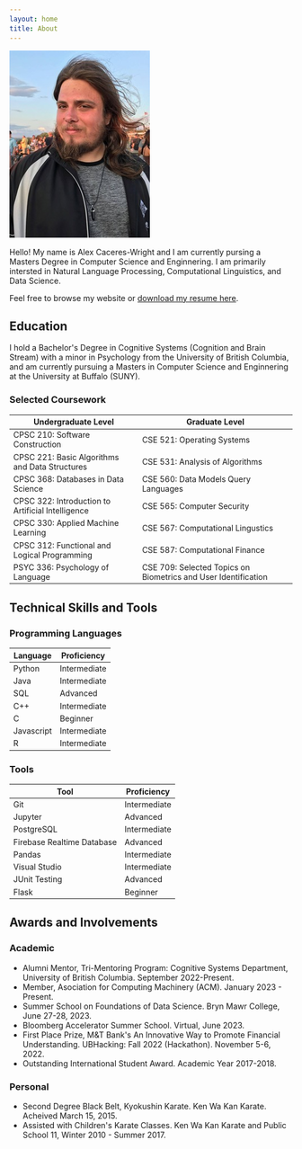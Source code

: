 ```yaml
---
layout: home
title: About
---
```


![Alex Headshot](img/sunset_profile.JPG)

Hello! My name is Alex Caceres-Wright and I am currently pursing a Masters Degree in Computer Science and Enginnering. I am primarily intersted in Natural Language Processing, Computational Linguistics, and Data Science.

Feel free to browse my website or [download my resume here](documents/Alex_Caceres-Wright_Resume.pdf).

## Education

I hold a Bachelor's Degree in Cognitive Systems (Cognition and Brain Stream) with a minor in Psychology from the University of British Columbia, and am currently pursuing a Masters in Computer Science and Enginnering at the University at Buffalo (SUNY).

### Selected Coursework

|Undergraduate Level|Graduate Level|
|-------------------|--------------|
|CPSC 210: Software Construction| CSE 521: Operating Systems|
|CPSC 221: Basic Algorithms and Data Structures|CSE 531: Analysis of Algorithms|
|CPSC 368: Databases in Data Science| CSE 560: Data Models Query Languages|
|CPSC 322: Introduction to Artificial Intelligence|CSE 565: Computer Security|
|CPSC 330: Applied Machine Learning|CSE 567: Computational Lingustics|
|CPSC 312: Functional and Logical Programming| CSE 587: Computational Finance|
|PSYC 336: Psychology of Language|CSE 709: Selected Topics on Biometrics and User Identification|

## Technical Skills and Tools

<!-- |Programming Languages|Tools|
|--|--|
|<table> <tr><th>Language</th><th>Proficiency</th></tr><tr><td>Python</td><td>Intermediate</td></tr> <tr><td>Java</td><td>Intermediate</td></tr> <tr><td>SQL</td><td>Advanced</td></tr><tr><td>C++</td><td>Intermediate</td></tr> <tr><td>C</td><td>Beginner</td></tr><tr><td>Javascript</td><td>Intermediate</td></tr> <tr><td>R</td><td>Intermediate</td></tr></table>|<table> <tr><th>Tool</th><th>Proficency</th></tr><tr><td>Git</td><td>Intermediate</td></tr><tr><td>Jupyter</td><td>Advanced</td></tr><tr><td>PostgreSQL</td><td>Intermediate</td></tr><tr><td>Firebase Realtime Database</td><td>Advanced</td></tr> <tr><td>Pandas</td><td>Intermediate</td></tr><tr><td>Visual Studio</td><td>Intermediate</td></tr><tr><td>JUnit Testing</td><td>Advanced</td></tr><tr><td>Flask</td><td>Beginner</td></tr></table>| -->

### Programming Languages

|Language|Proficiency|
|--------|----------|
|Python|Intermediate|
|Java|Intermediate|
|SQL|Advanced|
|C++|Intermediate|
|C| Beginner|
|Javascript| Intermediate|
|R| Intermediate|

### Tools

| Tool | Proficiency |
|------|------------|
|Git|Intermediate|
|Jupyter|Advanced|
|PostgreSQL|Intermediate|
|Firebase Realtime Database|Advanced|
|Pandas|Intermediate|
|Visual Studio|Intermediate|
|JUnit Testing|Advanced|
|Flask|Beginner|


## Awards and Involvements

### Academic

* Alumni Mentor, Tri-Mentoring Program: Cognitive Systems Department, University of British Columbia. September 2022-Present.
* Member, Asociation for Computing Machinery (ACM). January 2023 - Present.
* Summer School on Foundations of Data Science. Bryn Mawr College, June 27-28, 2023.
* Bloomberg Accelerator Summer School. Virtual, June 2023.
* First Place Prize, M&T Bank's An Innovative Way to Promote Financial Understanding. UBHacking: Fall 2022 (Hackathon). November 5-6, 2022.
* Outstanding International Student Award. Academic Year 2017-2018.

### Personal

* Second Degree Black Belt, Kyokushin Karate. Ken Wa Kan Karate. Acheived March 15, 2015.
* Assisted with Children's Karate Classes. Ken Wa Kan Karate and Public School 11, Winter 2010 - Summer 2017.
